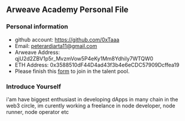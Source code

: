 ## Arweave Academy Personal File

### Personal information

- github account: https://github.com/0xTaaa
- Email: peterardiarta11@gmail.com
- Arweave Address: qjU2d2ZBV1p5r_MvzmVow5P4eKy1Mm8Ydhily7WTQW0
- ETH Address: 0x3588510dF44D4ad43f3b4e6eCDC57909Dcffea19
- Please finish this [form](https://docs.google.com/forms/d/e/1FAIpQLSfWA5fIIcBgmRppm3jNz5vmf9Mai_QMVil-2pO4r7YKn_Zhtw/viewform?usp=sf_link) to join in the talent pool.

### Introduce Yourself
 i'am have biggest enthusiast in developing dApps in many chain in the web3 circle, im curently working a freelance in node developer, node runner, node operator etc

